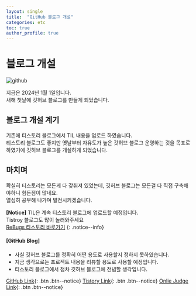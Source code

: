 ```yaml
---
layout: single
title:  "GitHub 블로그 개설"
categories: etc
toc: true
author_profile: true
---
```


# 블로그 개설
![github](../../images/2024-01-01-first/github.png)

지금은 2024년 1월 1일입니다.<br>
새해 첫날에 깃허브 블로그를 만들게 되었습니다.

## 블로그 개설 계기
기존에 티스토리 블로그에서 TIL 내용을 업로드 하였습니다.<br>
티스토리 블로그도 좋지만 옛날부터 자유도가 높은 깃허브 블로그 운영하는 것을 목표로 하였기에 깃허브 블로그를 개설하게 되었습니다.<br>

## 마치며
확실히 티스토리는 모든게 다 갖춰져 있었는데, 깃허브 블로그는 모든걸 다 직접 구축해야하니 힘든점이 많네요.<br>
열심히 공부해 나가며 발전시키겠습니다.

**[Notice]** 
TIL은 계속 티스토리 블로그에 업로드할 예정입니다.<br>
Tistroy 블로그도 많이 놀러와주세요<br>
<a href="https://rebugs.tistory.com/" target="_blank" title="ReBugs 티스토리">ReBugs 티스토리 바로가기</a>
{: .notice--info}

<div class="notice--info">
<h4>[GitHub Blog]</h4>
<ul>
    <li>사실 깃허브 블로그를 정확히 어떤 용도로 사용할지 정하지 못하였습니다.</li>
    <li>지금 생각으로는 프로젝트 내용을 리뷰할 용도로 사용할 예정입니다.</li>
    <li>티스토리 블로그에서 점차 깃허브 블로그에 전념할 생각입니다.</li>
</ul>
</div>

[GitHub Link](https://github.com/Re-Bugs){: .btn .btn--notice}
[Tistory Link](https://rebugs.tistory.com/){: .btn .btn--notice}
[Onlie Judge Link](https://www.acmicpc.net/user/lso_0924){: .btn .btn--notice}
